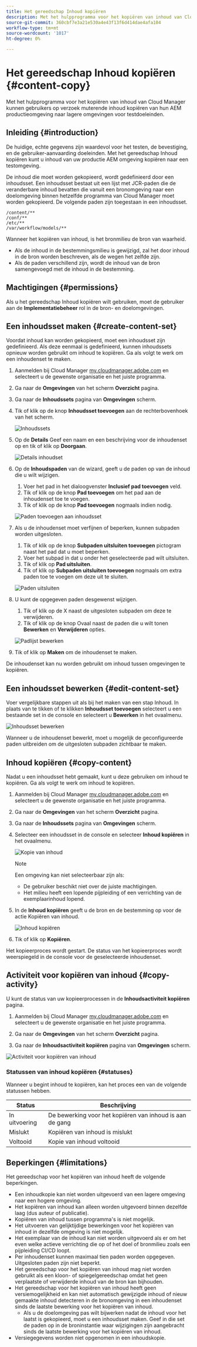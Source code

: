 ```yaml
---
title: Het gereedschap Inhoud kopiëren
description: Met het hulpprogramma voor het kopiëren van inhoud van Cloud Manager kunnen gebruikers op verzoek muterende inhoud kopiëren van hun AEM productieomgeving naar lagere omgevingen voor testdoeleinden.
source-git-commit: 360cbf7e3a21e530a4e43f13f6d414dae4afa104
workflow-type: tm+mt
source-wordcount: '1017'
ht-degree: 0%

---
```



# Het gereedschap Inhoud kopiëren {#content-copy}

Met het hulpprogramma voor het kopiëren van inhoud van Cloud Manager kunnen gebruikers op verzoek muterende inhoud kopiëren van hun AEM productieomgeving naar lagere omgevingen voor testdoeleinden.

## Inleiding {#introduction}

De huidige, echte gegevens zijn waardevol voor het testen, de bevestiging, en de gebruiker-aanvaarding doeleinden. Met het gereedschap Inhoud kopiëren kunt u inhoud van uw productie AEM omgeving kopiëren naar een testomgeving.

De inhoud die moet worden gekopieerd, wordt gedefinieerd door een inhoudsset. Een inhoudsset bestaat uit een lijst met JCR-paden die de veranderbare inhoud bevatten die vanuit een bronomgeving naar een doelomgeving binnen hetzelfde programma van Cloud Manager moet worden gekopieerd. De volgende paden zijn toegestaan in een inhoudsset.

```text
/content/**
/conf/**
/etc/**
/var/workflow/models/**
```

Wanneer het kopiëren van inhoud, is het bronmilieu de bron van waarheid.

* Als de inhoud in de bestemmingsmilieu is gewijzigd, zal het door inhoud in de bron worden beschreven, als de wegen het zelfde zijn.
* Als de paden verschillend zijn, wordt de inhoud van de bron samengevoegd met de inhoud in de bestemming.

## Machtigingen {#permissions}

Als u het gereedschap Inhoud kopiëren wilt gebruiken, moet de gebruiker aan de **Implementatiebeheer** rol in de bron- en doelomgevingen.

## Een inhoudsset maken {#create-content-set}

Voordat inhoud kan worden gekopieerd, moet een inhoudsset zijn gedefinieerd. Als deze eenmaal is gedefinieerd, kunnen inhoudssets opnieuw worden gebruikt om inhoud te kopiëren. Ga als volgt te werk om een inhoudenset te maken.

1. Aanmelden bij Cloud Manager [my.cloudmanager.adobe.com](https://my.cloudmanager.adobe.com/) en selecteert u de gewenste organisatie en het juiste programma.

1. Ga naar de **Omgevingen** van het scherm **Overzicht** pagina.

1. Ga naar de **Inhoudssets** pagina van **Omgevingen** scherm.

1. Tik of klik op de knop **Inhoudsset toevoegen** aan de rechterbovenhoek van het scherm.

   ![Inhoudssets](/help/assets/content-sets.png)

1. Op de **Details** Geef een naam en een beschrijving voor de inhoudenset op en tik of klik op **Doorgaan**.

   ![Details inhoudset](/help/assets/add-content-set-details.png)

1. Op de **Inhoudspaden** van de wizard, geeft u de paden op van de inhoud die u wilt wijzigen.

   1. Voer het pad in het dialoogvenster **Inclusief pad toevoegen** veld.
   1. Tik of klik op de knop **Pad toevoegen** om het pad aan de inhoudenset toe te voegen.
   1. Tik of klik op de knop **Pad toevoegen** nogmaals indien nodig.

   ![Paden toevoegen aan inhoudsset](/help/assets/add-content-set-paths.png)

1. Als u de inhoudenset moet verfijnen of beperken, kunnen subpaden worden uitgesloten.

   1. Tik of klik op de knop **Subpaden uitsluiten toevoegen** pictogram naast het pad dat u moet beperken.
   1. Voer het subpad in dat u onder het geselecteerde pad wilt uitsluiten.
   1. Tik of klik op **Pad uitsluiten**.
   1. Tik of klik op **Subpaden uitsluiten toevoegen** nogmaals om extra paden toe te voegen om deze uit te sluiten.

   ![Paden uitsluiten](/help/assets/add-content-set-paths-excluded.png)

1. U kunt de opgegeven paden desgewenst wijzigen.

   1. Tik of klik op de X naast de uitgesloten subpaden om deze te verwijderen.
   1. Tik of klik op de knop Ovaal naast de paden die u wilt tonen **Bewerken** en **Verwijderen** opties.

   ![Padlijst bewerken](/help/assets/add-content-set-excluded-paths.png)

1. Tik of klik op **Maken** om de inhoudenset te maken.

De inhoudenset kan nu worden gebruikt om inhoud tussen omgevingen te kopiëren.

## Een inhoudsset bewerken {#edit-content-set}

Voer vergelijkbare stappen uit als bij het maken van een stap Inhoud. In plaats van te tikken of te klikken **Inhoudsset toevoegen** selecteert u een bestaande set in de console en selecteert u **Bewerken** in het ovaalmenu.

![Inhoudsset bewerken](/help/assets/edit-content-set.png)

Wanneer u de inhoudenset bewerkt, moet u mogelijk de geconfigureerde paden uitbreiden om de uitgesloten subpaden zichtbaar te maken.

## Inhoud kopiëren {#copy-content}

Nadat u een inhoudsset hebt gemaakt, kunt u deze gebruiken om inhoud te kopiëren. Ga als volgt te werk om inhoud te kopiëren.

1. Aanmelden bij Cloud Manager [my.cloudmanager.adobe.com](https://my.cloudmanager.adobe.com/) en selecteert u de gewenste organisatie en het juiste programma.

1. Ga naar de **Omgevingen** van het scherm **Overzicht** pagina.

1. Ga naar de **Inhoudssets** pagina van **Omgevingen** scherm.

1. Selecteer een inhoudsset in de console en selecteer **Inhoud kopiëren** in het ovaalmenu.

   ![Kopie van inhoud](/help/assets/copy-content.png)

   >[!NOTE]
   >
   >Een omgeving kan niet selecteerbaar zijn als:
   >
   >* De gebruiker beschikt niet over de juiste machtigingen.
   >* Het milieu heeft een lopende pijpleiding of een verrichting van de exemplaarinhoud lopend.


1. In de **Inhoud kopiëren** geeft u de bron en de bestemming op voor de actie Kopiëren van inhoud.

   ![Inhoud kopiëren](/help/assets/copying-content.png)

1. Tik of klik op **Kopiëren**.

Het kopieerproces wordt gestart. De status van het kopieerproces wordt weerspiegeld in de console voor de geselecteerde inhoudenset.

## Activiteit voor kopiëren van inhoud {#copy-activity}

U kunt de status van uw kopieerprocessen in de **Inhoudsactiviteit kopiëren** pagina.

1. Aanmelden bij Cloud Manager [my.cloudmanager.adobe.com](https://my.cloudmanager.adobe.com/) en selecteert u de gewenste organisatie en het juiste programma.

1. Ga naar de **Omgevingen** van het scherm **Overzicht** pagina.

1. Ga naar de **Inhoudsactiviteit kopiëren** pagina van **Omgevingen** scherm.

![Activiteit voor kopiëren van inhoud](/help/assets/copy-content-activity.png)

### Statussen van inhoud kopiëren {#statuses}

Wanneer u begint inhoud te kopiëren, kan het proces een van de volgende statussen hebben.

| Status | Beschrijving |
|---|---|
| In uitvoering | De bewerking voor het kopiëren van inhoud is aan de gang |
| Mislukt | Kopiëren van inhoud is mislukt |
| Voltooid | Kopie van inhoud voltooid |

## Beperkingen {#limitations}

Het gereedschap voor het kopiëren van inhoud heeft de volgende beperkingen.

* Een inhoudkopie kan niet worden uitgevoerd van een lagere omgeving naar een hogere omgeving.
* Het kopiëren van inhoud kan alleen worden uitgevoerd binnen dezelfde laag (dus auteur of publicatie).
* Kopiëren van inhoud tussen programma&#39;s is niet mogelijk.
* Het uitvoeren van gelijktijdige bewerkingen voor het kopiëren van inhoud in dezelfde omgeving is niet mogelijk.
* Het exemplaar van de inhoud kan niet worden uitgevoerd als er om het even welke actieve verrichting die op of het doel of bronmilieu zoals een pijpleiding CI/CD loopt.
* Per inhoudenset kunnen maximaal tien paden worden opgegeven. Uitgesloten paden zijn niet beperkt.
* Het gereedschap voor het kopiëren van inhoud mag niet worden gebruikt als een kloon- of spiegelgereedschap omdat het geen verplaatste of verwijderde inhoud van de bron kan bijhouden.
* Het gereedschap voor het kopiëren van inhoud heeft geen versiemogelijkheid en kan niet automatisch gewijzigde inhoud of nieuw gemaakte inhoud detecteren in de bronomgeving in een inhoudenset sinds de laatste bewerking voor het kopiëren van inhoud.
   * Als u de doelomgeving pas wilt bijwerken nadat de inhoud voor het laatst is gekopieerd, moet u een inhoudsset maken. Geef in die set de paden op in de broninstantie waar wijzigingen zijn aangebracht sinds de laatste bewerking voor het kopiëren van inhoud.
* Versiegegevens worden niet opgenomen in een inhoudskopie.

